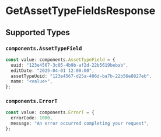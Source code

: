 # GetAssetTypeFieldsResponse


## Supported Types

### `components.AssetTypeField`

```typescript
const value: components.AssetTypeField = {
  uuid: "123e4567-3c05-4b9b-af2d-22b5619bebab",
  editDate: "2025-04-01 12:00:00",
  assetTypeUuid: "123e4567-d25a-406d-ba7b-22b56e8827eb",
  name: "<value>",
};
```

### `components.ErrorT`

```typescript
const value: components.ErrorT = {
  errorCode: 1000,
  message: "An error occurred completing your request",
};
```

